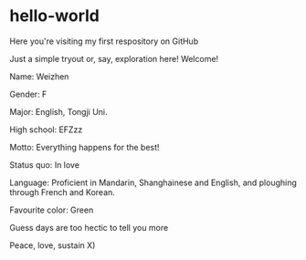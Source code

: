# hello-world

Here you're visiting my first respository on GitHub

Just a simple tryout or, say, exploration here! Welcome!

Name: Weizhen

Gender: F

Major: English, Tongji Uni.

High school: EFZzz

Motto: Everything happens for the best!

Status quo: In love

Language: Proficient in Mandarin, Shanghainese and English, and ploughing through French and Korean.

Favourite color: Green

Guess days are too hectic to tell you more

Peace, love, sustain X)
